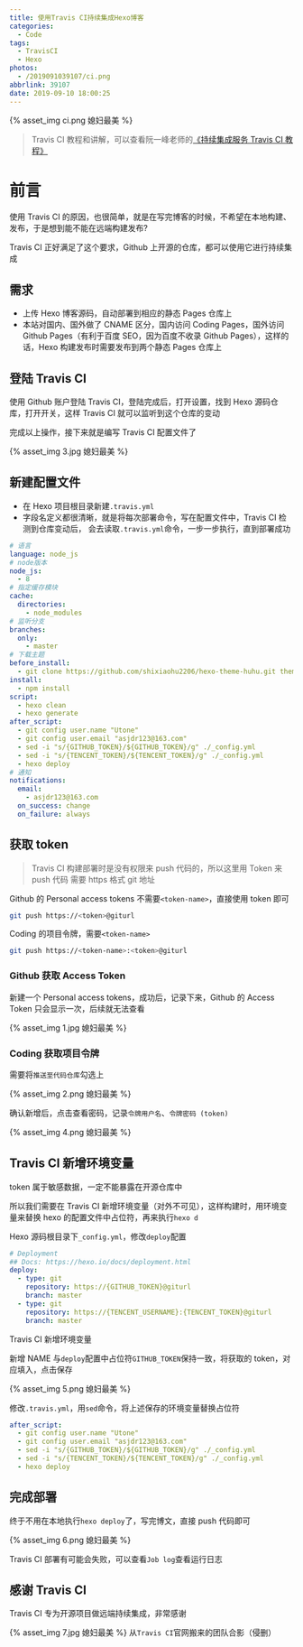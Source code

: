```yaml
---
title: 使用Travis CI持续集成Hexo博客
categories:
  - Code
tags:
  - TravisCI
  - Hexo
photos:
  - /2019091039107/ci.png
abbrlink: 39107
date: 2019-09-10 18:00:25
---
```


{% asset_img ci.png 媳妇最美 %}

> Travis CI 教程和讲解，可以查看阮一峰老师的[《持续集成服务 Travis CI 教程》](http://www.ruanyifeng.com/blog/2017/12/travis_ci_tutorial.html)

# 前言

使用 Travis CI 的原因，也很简单，就是在写完博客的时候，不希望在本地构建、发布，于是想到能不能在远端构建发布?

Travis CI 正好满足了这个要求，Github 上开源的仓库，都可以使用它进行持续集成

## 需求

- 上传 Hexo 博客源码，自动部署到相应的静态 Pages 仓库上
- 本站对国内、国外做了 CNAME 区分，国内访问 Coding Pages，国外访问 Github Pages（有利于百度 SEO，因为百度不收录 Github Pages），这样的话，Hexo 构建发布时需要发布到两个静态 Pages 仓库上

## 登陆 Travis CI

使用 Github 账户登陆 Travis CI，登陆完成后，打开设置，找到 Hexo 源码仓库，打开开关，这样 Travis CI 就可以监听到这个仓库的变动

完成以上操作，接下来就是编写 Travis CI 配置文件了

{% asset_img 3.jpg 媳妇最美 %}

## 新建配置文件

- 在 Hexo 项目根目录新建`.travis.yml`
- 字段名定义都很清晰，就是将每次部署命令，写在配置文件中，Travis CI 检测到仓库变动后， 会去读取`.travis.yml`命令，一步一步执行，直到部署成功

```yml
# 语言
language: node_js
# node版本
node_js:
  - 8
# 指定缓存模块
cache:
  directories:
    - node_modules
# 监听分支
branches:
  only:
    - master
# 下载主题
before_install:
  - git clone https://github.com/shixiaohu2206/hexo-theme-huhu.git themes/huhu
install:
  - npm install
script:
  - hexo clean
  - hexo generate
after_script:
  - git config user.name "Utone"
  - git config user.email "asjdr123@163.com"
  - sed -i "s/{GITHUB_TOKEN}/${GITHUB_TOKEN}/g" ./_config.yml
  - sed -i "s/{TENCENT_TOKEN}/${TENCENT_TOKEN}/g" ./_config.yml
  - hexo deploy
# 通知
notifications:
  email:
    - asjdr123@163.com
  on_success: change
  on_failure: always
```

## 获取 token

> Travis CI 构建部署时是没有权限来 push 代码的，所以这里用 Token 来 push 代码
> 需要 https 格式 git 地址

Github 的 Personal access tokens 不需要`<token-name>`，直接使用 token 即可

```bash
git push https://<token>@giturl
```

Coding 的项目令牌，需要`<token-name>`

```bash
git push https://<token-name>:<token>@giturl
```

### Github 获取 Access Token

新建一个 Personal access tokens，成功后，记录下来，Github 的 Access Token 只会显示一次，后续就无法查看

{% asset_img 1.jpg 媳妇最美 %}

### Coding 获取项目令牌

需要将`推送至代码仓库`勾选上

{% asset_img 2.png 媳妇最美 %}

确认新增后，点击查看密码，记录`令牌用户名`、`令牌密码 (token)`

{% asset_img 4.png 媳妇最美 %}

## Travis CI 新增环境变量

token 属于敏感数据，一定不能暴露在开源仓库中

所以我们需要在 Travis CI 新增环境变量（对外不可见），这样构建时，用环境变量来替换 hexo 的配置文件中占位符，再来执行`hexo d`

Hexo 源码根目录下`_config.yml`，修改`deploy`配置

```yml
# Deployment
## Docs: https://hexo.io/docs/deployment.html
deploy:
  - type: git
    repository: https://{GITHUB_TOKEN}@giturl
    branch: master
  - type: git
    repository: https://{TENCENT_USERNAME}:{TENCENT_TOKEN}@giturl
    branch: master
```

Travis CI 新增环境变量

新增 NAME 与`deploy`配置中占位符`GITHUB_TOKEN`保持一致，将获取的 token，对应填入，点击保存

{% asset_img 5.png 媳妇最美 %}

修改`.travis.yml`，用`sed`命令，将上述保存的环境变量替换占位符

```yml
after_script:
  - git config user.name "Utone"
  - git config user.email "asjdr123@163.com"
  - sed -i "s/{GITHUB_TOKEN}/${GITHUB_TOKEN}/g" ./_config.yml
  - sed -i "s/{TENCENT_TOKEN}/${TENCENT_TOKEN}/g" ./_config.yml
  - hexo deploy
```

## 完成部署

终于不用在本地执行`hexo deploy`了，写完博文，直接 push 代码即可

{% asset_img 6.png 媳妇最美 %}

Travis CI 部署有可能会失败，可以查看`Job log`查看运行日志

## 感谢 Travis CI

Travis CI 专为开源项目做远端持续集成，非常感谢

{% asset_img 7.jpg 媳妇最美 %}
从`Travis CI`官网搬来的团队合影（侵删）
